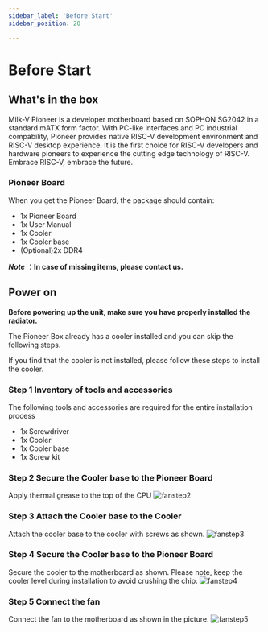 ```yaml
---
sidebar_label: 'Before Start'
sidebar_position: 20

---
```


# Before Start

## What's in the box

Milk-V Pioneer is a developer motherboard based on SOPHON SG2042 in a standard mATX form factor. With PC-like interfaces and PC industrial compability, Pioneer provides native RISC-V development environment and RISC-V desktop experience. It is the first choice for RISC-V developers and hardware pioneers to experience the cutting edge technology of RISC-V. Embrace RISC-V, embrace the future. 

### Pioneer Board
When you get the Pioneer Board, the package should contain:
- 1x Pioneer Board
- 1x User Manual
- 1x Cooler
- 1x Cooler base
- (Optional)2x DDR4

  
***Note*** ：**In case of missing items, please contact us.**

## Power on
**Before powering up the unit, make sure you have properly installed the radiator.**   

The Pioneer Box already has a cooler installed and you can skip the following steps.

If you find that the cooler is not installed, please follow these steps to install the cooler.  

### Step 1 Inventory of tools and accessories
The following tools and accessories are required for the entire installation process
- 1x Screwdriver
- 1x Cooler
- 1x Cooler base
- 1x Screw kit  

### Step 2 Secure the Cooler base to the Pioneer Board
Apply thermal grease to the top of the CPU
![fanstep2](/pioneerimage/fanstep2.webp)

### Step 3 Attach the Cooler base to the Cooler
Attach the cooler base to the cooler with screws as shown.
![fanstep3](/pioneerimage/fanstep3.webp)

### Step 4 Secure the Cooler base to the Pioneer Board
Secure the cooler to the motherboard as shown. Please note, keep the cooler level during installation to avoid crushing the chip.
![fanstep4](/pioneerimage/fanstep4.webp)

### Step 5 Connect the fan
Connect the fan to the motherboard as shown in the picture.
![fanstep5](/pioneerimage/fanstep5.webp)
